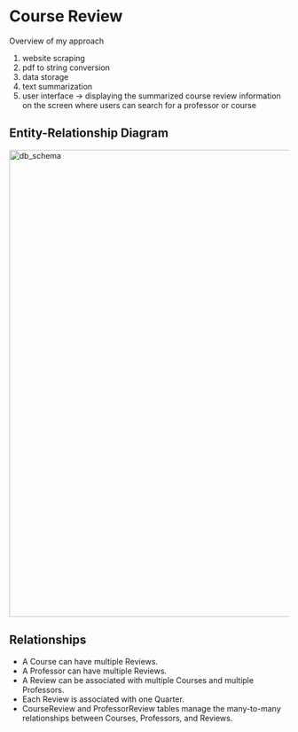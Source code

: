 # Course Review

Overview of my approach

1. website scraping
2. pdf to string conversion
3. data storage
4. text summarization
5. user interface -> displaying the summarized course review information on the
   screen where users can search for a professor or course

## Entity-Relationship Diagram
<img width="842" alt="db_schema" src="https://github.com/nbko/course-review/assets/122229136/726d619d-9940-4cff-bfd5-a675ef397a2f">

## Relationships

- A Course can have multiple Reviews.
- A Professor can have multiple Reviews.
- A Review can be associated with multiple Courses and multiple Professors.
- Each Review is associated with one Quarter.
- CourseReview and ProfessorReview tables manage the many-to-many relationships
  between Courses, Professors, and Reviews.

